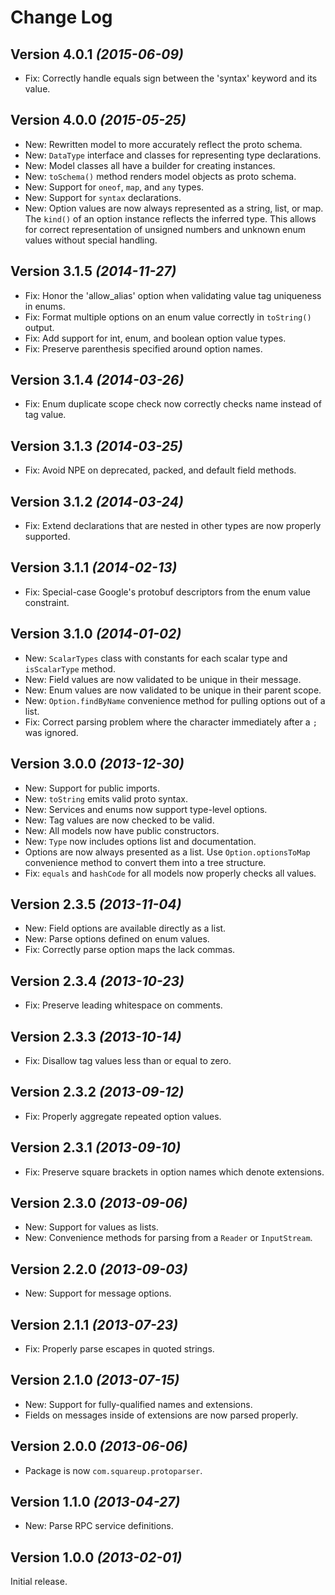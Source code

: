 Change Log
==========

Version 4.0.1 *(2015-06-09)*
----------------------------

 * Fix: Correctly handle equals sign between the 'syntax' keyword and its value.


Version 4.0.0 *(2015-05-25)*
----------------------------

 * New: Rewritten model to more accurately reflect the proto schema.
 * New: `DataType` interface and classes for representing type declarations.
 * New: Model classes all have a builder for creating instances.
 * New: `toSchema()` method renders model objects as proto schema.
 * New: Support for `oneof`, `map`, and `any` types.
 * New: Support for `syntax` declarations.
 * New: Option values are now always represented as a string, list, or map. The `kind()` of an
   option instance reflects the inferred type. This allows for correct representation of unsigned
   numbers and unknown enum values without special handling.


Version 3.1.5 *(2014-11-27)*
----------------------------

 * Fix: Honor the 'allow_alias' option when validating value tag uniqueness in enums.
 * Fix: Format multiple options on an enum value correctly in `toString()` output.
 * Fix: Add support for int, enum, and boolean option value types.
 * Fix: Preserve parenthesis specified around option names.


Version 3.1.4 *(2014-03-26)*
----------------------------

 * Fix: Enum duplicate scope check now correctly checks name instead of tag value.


Version 3.1.3 *(2014-03-25)*
----------------------------

 * Fix: Avoid NPE on deprecated, packed, and default field methods.


Version 3.1.2 *(2014-03-24)*
----------------------------

 * Fix: Extend declarations that are nested in other types are now properly supported.


Version 3.1.1 *(2014-02-13)*
----------------------------

 * Fix: Special-case Google's protobuf descriptors from the enum value constraint.


Version 3.1.0 *(2014-01-02)*
----------------------------

 * New: `ScalarTypes` class with constants for each scalar type and `isScalarType` method.
 * New: Field values are now validated to be unique in their message.
 * New: Enum values are now validated to be unique in their parent scope.
 * New: `Option.findByName` convenience method for pulling options out of a list.
 * Fix: Correct parsing problem where the character immediately after a `;` was ignored.


Version 3.0.0 *(2013-12-30)*
----------------------------

 * New: Support for public imports.
 * New: `toString` emits valid proto syntax.
 * New: Services and enums now support type-level options.
 * New: Tag values are now checked to be valid.
 * New: All models now have public constructors.
 * New: `Type` now includes options list and documentation.
 * Options are now always presented as a list. Use `Option.optionsToMap` convenience method to
   convert them into a tree structure.
 * Fix: `equals` and `hashCode` for all models now properly checks all values.


Version 2.3.5 *(2013-11-04)*
----------------------------

 * New: Field options are available directly as a list.
 * New: Parse options defined on enum values.
 * Fix: Correctly parse option maps the lack commas.


Version 2.3.4 *(2013-10-23)*
----------------------------

 * Fix: Preserve leading whitespace on comments.


Version 2.3.3 *(2013-10-14)*
----------------------------

 * Fix: Disallow tag values less than or equal to zero.


Version 2.3.2 *(2013-09-12)*
----------------------------

 * Fix: Properly aggregate repeated option values.


Version 2.3.1 *(2013-09-10)*
----------------------------

 * Fix: Preserve square brackets in option names which denote extensions.


Version 2.3.0 *(2013-09-06)*
----------------------------

 * New: Support for values as lists.
 * New: Convenience methods for parsing from a `Reader` or `InputStream`.


Version 2.2.0 *(2013-09-03)*
----------------------------

 * New: Support for message options.


Version 2.1.1 *(2013-07-23)*
----------------------------

 * Fix: Properly parse escapes in quoted strings.


Version 2.1.0 *(2013-07-15)*
----------------------------

 * New: Support for fully-qualified names and extensions.
 * Fields on messages inside of extensions are now parsed properly.


Version 2.0.0 *(2013-06-06)*
----------------------------

 * Package is now `com.squareup.protoparser`.


Version 1.1.0 *(2013-04-27)*
----------------------------

 * New: Parse RPC service definitions.


Version 1.0.0 *(2013-02-01)*
----------------------------

Initial release.
